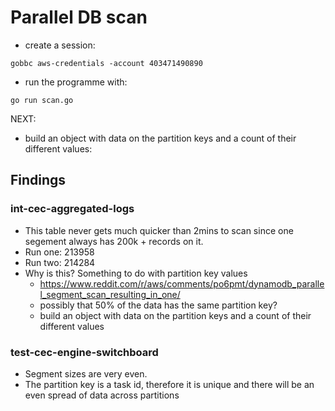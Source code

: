 # Parallel DB scan

- create a session:
```
gobbc aws-credentials -account 403471490890
```
- run the programme with:
```
go run scan.go
```

NEXT:
- build an object with data on the partition keys and a count of their different values:


## Findings
### int-cec-aggregated-logs
- This table never gets much quicker than 2mins to scan since one segement always has 200k + records on it.
- Run one: 213958
- Run two: 214284
- Why is this? Something to do with partition key values
  - https://www.reddit.com/r/aws/comments/po6pmt/dynamodb_parallel_segment_scan_resulting_in_one/
  - possibly that 50% of the data has the same partition key?
  - build an object with data on the partition keys and a count of their different values


### test-cec-engine-switchboard
- Segment sizes are very even.
- The partition key is a task id, therefore it is unique and there will be an even spread of data across partitions


